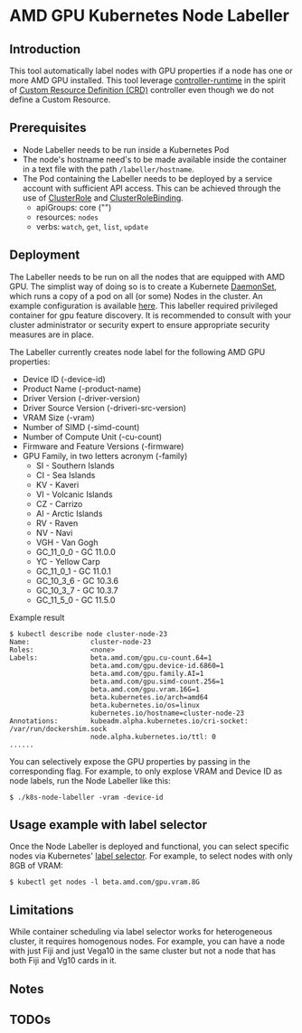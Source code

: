 # AMD GPU Kubernetes Node Labeller

## Introduction

This tool automatically label nodes with GPU properties if a node has one or more AMD GPU installed.  This tool leverage [controller-runtime][cr] in the spirit of [Custom Resource Definition (CRD)][crd] controller even though we do not define a Custom Resource.

## Prerequisites

* Node Labeller needs to be run inside a Kubernetes Pod
* The node's hostname need's to be made available inside the container in a text file with the path `/labeller/hostname`.
* The Pod containing the Labeller needs to be deployed by a service account with sufficient API access.  This can be achieved through the use of [ClusterRole][rcr] and [ClusterRoleBinding][rcrb].
  * apiGroups: core ("")
  * resources: `nodes`
  * verbs: `watch`, `get`, `list`, `update`

## Deployment

The Labeller needs to be run on all the nodes that are equipped with AMD GPU.  The simplist way of doing so is to create a Kubernete [DaemonSet][ds], which runs a copy of a pod on all (or some) Nodes in the cluster.  An example configuration is available [here](../../k8s-ds-amdgpu-labeller.yaml). This labeller required privileged container for gpu feature discovery. It is recommended to consult with your cluster administrator or security expert to ensure appropriate security measures are in place.

The Labeller currently creates node label for the following AMD GPU properties:

* Device ID (-device-id)
* Product Name (-product-name)
* Driver Version (-driver-version)
* Driver Source Version (-driveri-src-version)
* VRAM Size (-vram)
* Number of SIMD (-simd-count)
* Number of Compute Unit (-cu-count)
* Firmware and Feature Versions (-firmware)
* GPU Family, in two letters acronym (-family)
  * SI - Southern Islands
  * CI - Sea Islands
  * KV - Kaveri
  * VI - Volcanic Islands
  * CZ - Carrizo
  * AI - Arctic Islands
  * RV - Raven
  * NV - Navi
  * VGH - Van Gogh
  * GC\_11\_0\_0 - GC 11.0.0
  * YC - Yellow Carp
  * GC\_11\_0\_1 - GC 11.0.1
  * GC\_10\_3\_6 - GC 10.3.6
  * GC\_10\_3\_7 - GC 10.3.7
  * GC\_11\_5\_0 - GC 11.5.0

Example result

    $ kubectl describe node cluster-node-23
    Name:               cluster-node-23
    Roles:              <none>
    Labels:             beta.amd.com/gpu.cu-count.64=1
                        beta.amd.com/gpu.device-id.6860=1
                        beta.amd.com/gpu.family.AI=1
                        beta.amd.com/gpu.simd-count.256=1
                        beta.amd.com/gpu.vram.16G=1
                        beta.kubernetes.io/arch=amd64
                        beta.kubernetes.io/os=linux
                        kubernetes.io/hostname=cluster-node-23
    Annotations:        kubeadm.alpha.kubernetes.io/cri-socket: /var/run/dockershim.sock
                        node.alpha.kubernetes.io/ttl: 0
    ......

You can selectively expose the GPU properties by passing in the corresponding flag.  For example, to only explose VRAM and Device ID as node labels, run the Node Labeller like this:

    $ ./k8s-node-labeller -vram -device-id

## Usage example with label selector

Once the Node Labeller is deployed and functional, you can select specific nodes via Kubernetes' [label selector][ls].  For example, to select nodes with only 8GB of VRAM:

    $ kubectl get nodes -l beta.amd.com/gpu.vram.8G

## Limitations

While container scheduling via label selector works for heterogeneous cluster, it requires homogenous nodes.  For example, you can have a node with just Fiji and just Vega10 in the same cluster but not a node that has both Fiji and Vg10 cards in it.

## Notes

## TODOs

[ls]: https://kubernetes.io/docs/concepts/overview/working-with-objects/labels/#label-selectors
[ds]: https://kubernetes.io/docs/concepts/workloads/controllers/daemonset/
[crd]: https://kubernetes.io/docs/concepts/extend-kubernetes/api-extension/custom-resources/
[cr]: https://github.com/kubernetes-sigs/controller-runtime
[rcr]: https://kubernetes.io/docs/reference/access-authn-authz/rbac/#role-and-clusterrole
[rcrb]: https://kubernetes.io/docs/reference/access-authn-authz/rbac/#rolebinding-and-clusterrolebinding
